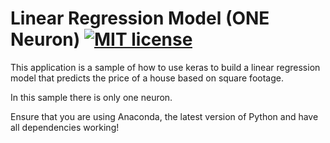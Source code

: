 # Linear Regression Model (ONE Neuron) [![MIT license](http://img.shields.io/badge/license-MIT-lightgrey.svg)](http://opensource.org/licenses/MIT)

This application is a sample of how to use keras to build a linear regression model that predicts the price of a house based on square footage.

In this sample there is only one neuron.

Ensure that you are using Anaconda, the latest version of Python and have all dependencies working!

